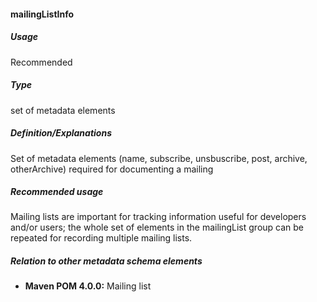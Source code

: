 #### mailingListInfo
##### Usage
Recommended
##### Type
set of metadata elements
##### Definition/Explanations
Set of metadata elements (name, subscribe, unsbuscribe, post, archive, otherArchive) required for documenting a mailing 
##### Recommended usage
Mailing lists are important for tracking information useful for developers and/or users; the whole set of elements in the mailingList group can be repeated for recording multiple mailing lists.
##### Relation to other metadata schema elements
* **Maven POM 4.0.0:** Mailing list
